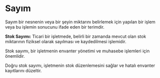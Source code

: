 # Sayım 

Sayım bir nesnenin veya bir şeyin miktarını belirlemek için yapılan bir işlem veya bu işlemin sonucunu ifade eden bir terimdir.

**Stok Sayımı:** Ticari bir işletmede, belirli bir zamanda mevcut olan stok miktarının fiziksel olarak sayılması ve kaydedilmesi işlemidir. 

Stok sayımı, bir işletmenin envanter yönetimi ve muhasebe işlemleri için önemlidir. 

Doğru stok sayımı, işletmenin stok düzenlemesini sağlar ve hatalı envanter kayıtlarını düzeltir.